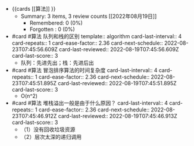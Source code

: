 - {{cards [[算法]] }}
	- Summary: 3 items, 3 review counts [[2022年08月19日]]
		- Remembered:   0 (0%)
		- Forgotten :   0 (0%)
- #card #算法 队列和栈的区别
  template:: algorithm
  card-last-interval:: 4
  card-repeats:: 1
  card-ease-factor:: 2.36
  card-next-schedule:: 2022-08-23T07:45:56.609Z
  card-last-reviewed:: 2022-08-19T07:45:56.609Z
  card-last-score:: 3
	- 队列：先进先出；栈：先进后出
- #card #算法 冒泡排序算法的时间复杂度
  card-last-interval:: 4
  card-repeats:: 1
  card-ease-factor:: 2.36
  card-next-schedule:: 2022-08-23T07:45:51.895Z
  card-last-reviewed:: 2022-08-19T07:45:51.895Z
  card-last-score:: 3
	- O(n^2)
- #card #算法 堆栈溢出一般是由于什么原因？
  card-last-interval:: 4
  card-repeats:: 1
  card-ease-factor:: 2.36
  card-next-schedule:: 2022-08-23T07:45:46.912Z
  card-last-reviewed:: 2022-08-19T07:45:46.913Z
  card-last-score:: 3
	- （1）没有回收垃圾资源
	- （2）层次太深的递归调用